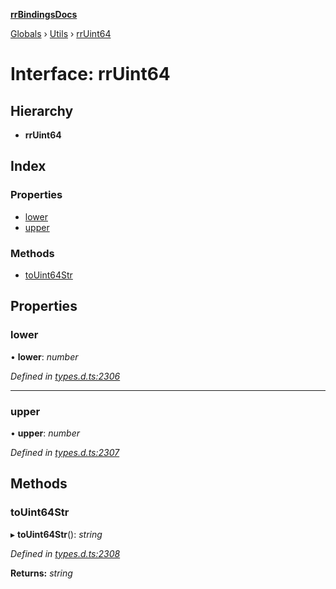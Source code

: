 **[rrBindingsDocs](../README.md)**

[Globals](../README.md) › [Utils](../modules/utils.md) › [rrUint64](utils.rruint64.md)

# Interface: rrUint64

## Hierarchy

* **rrUint64**

## Index

### Properties

* [lower](utils.rruint64.md#lower)
* [upper](utils.rruint64.md#upper)

### Methods

* [toUint64Str](utils.rruint64.md#touint64str)

## Properties

###  lower

• **lower**: *number*

*Defined in [types.d.ts:2306](https://github.com/Novalis15/rrBindings/blob/33d8d78/nodeJS/win64/v6/types.d.ts#L2306)*

___

###  upper

• **upper**: *number*

*Defined in [types.d.ts:2307](https://github.com/Novalis15/rrBindings/blob/33d8d78/nodeJS/win64/v6/types.d.ts#L2307)*

## Methods

###  toUint64Str

▸ **toUint64Str**(): *string*

*Defined in [types.d.ts:2308](https://github.com/Novalis15/rrBindings/blob/33d8d78/nodeJS/win64/v6/types.d.ts#L2308)*

**Returns:** *string*